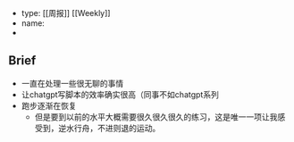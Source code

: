 - type: [[周报]] [[Weekly]]
- name:
-
## Brief
- 一直在处理一些很无聊的事情
- 让chatgpt写脚本的效率确实很高（同事不如chatgpt系列
- 跑步逐渐在恢复
	- 但是要到以前的水平大概需要很久很久很久的练习，这是唯一一项让我感受到，逆水行舟，不进则退的运动。